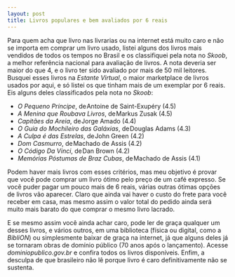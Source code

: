 ```yaml
---
layout: post
title: Livros populares e bem avaliados por 6 reais
---
```


Para quem acha que livro nas livrarias ou na internet está muito caro e não se importa em comprar um livro usado, listei alguns dos livros mais vendidos de todos os tempos no Brasil e os classifiquei pela nota no _Skoob_, a melhor referência nacional para avaliação de livros. A nota deveria ser maior do que 4, e o livro ter sido avaliado por mais de 50 mil leitores. Busquei esses livros na _Estante Virtual_, o maior marketplace de livros usados por aqui, e só listei os que tinham mais de um exemplar por 6 reais. Eis alguns deles classificados pela nota no _Skoob_:

- *O Pequeno Príncipe*, de Antoine de Saint-Exupéry (4.5)
- *A Menina que Roubava Livros*, de Markus Zusak (4.5)
- *Capitães da Areia*, de Jorge Amado (4.4)
- *O Guia do Mochileiro das Galáxias*, de Douglas Adams (4.3)
- *A Culpa é das Estrelas*, de John Green (4.2)
- *Dom Casmurro*, de Machado de Assis (4.2)
- *O Código Da Vinci*, de Dan Brown (4.2)
- *Memórias Póstumas de Braz Cubas*, de Machado de Assis (4.1)

Podem haver mais livros com esses critérios, mas meu objetivo é provar que você pode comprar um livro ótimo pelo preço de um café expresso. Se você puder pagar um pouco mais de 6 reais, várias outras ótimas opções de livros vão aparecer. Claro que ainda vai haver o custo do frete para você receber em casa, mas mesmo assim o valor total do pedido ainda será muito mais barato do que comprar o mesmo livro lacrado.

E se mesmo assim você ainda achar caro, pode ler de graça qualquer um desses livros, e vários outros, em uma biblioteca (física ou digital, como a _BibliON_) ou simplesmente baixar de graça na internet, já que alguns deles já se tornaram obras de domínio público (70 anos após o lançamento). Acesse _dominiopublico.gov.br_ e confira todos os livros disponíveis. Enfim, a desculpa de que brasileiro não lê porque livro é caro definitivamente não se sustenta.
